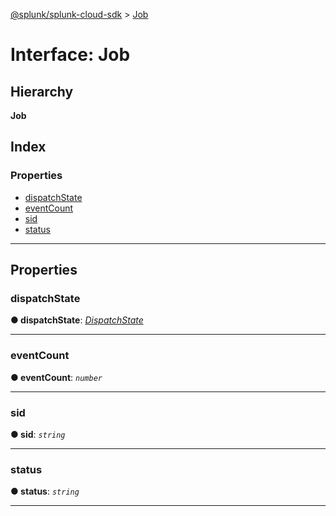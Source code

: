 [@splunk/splunk-cloud-sdk](../README.md) > [Job](../interfaces/job.md)

# Interface: Job

## Hierarchy

**Job**

## Index

### Properties

* [dispatchState](job.md#dispatchstate)
* [eventCount](job.md#eventcount)
* [sid](job.md#sid)
* [status](job.md#status)

---

## Properties

<a id="dispatchstate"></a>

###  dispatchState

**● dispatchState**: *[DispatchState](../enums/dispatchstate.md)*

___
<a id="eventcount"></a>

###  eventCount

**● eventCount**: *`number`*

___
<a id="sid"></a>

###  sid

**● sid**: *`string`*

___
<a id="status"></a>

###  status

**● status**: *`string`*

___

